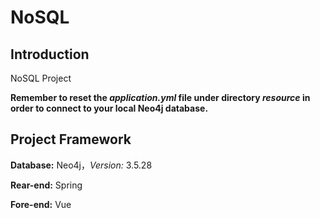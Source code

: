 # NoSQL

## Introduction
NoSQL Project      
     
**Remember to reset the *application.yml* file under directory *resource* in order to connect to your local Neo4j database.**     
      
## Project Framework     
**Database:** Neo4j，*Version:* 3.5.28

**Rear-end:** Spring  

**Fore-end:** Vue   
